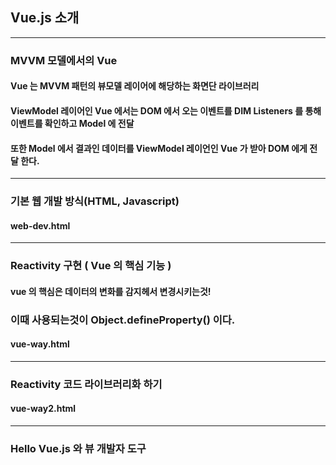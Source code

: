 ## Vue.js 소개
---

### MVVM 모델에서의  Vue
#### Vue 는 MVVM 패턴의 뷰모델 레이어에 해당하는 화면단 라이브러리
#### ViewModel 레이어인 Vue 에서는 DOM 에서 오는 이벤트를 DIM Listeners 를 통해 이벤트를 확인하고 Model 에 전달
#### 또한 Model 에서 결과인 데이터를 ViewModel 레이언인 Vue 가 받아 DOM 에게 전달 한다.

---

### 기본 웹 개발 방식(HTML, Javascript)
#### web-dev.html

---

### Reactivity 구현 ( Vue 의 핵심 기능 )
#### vue 의 핵심은 데이터의 변화를 감지헤서 변경시키는것!
### 이때 사용되는것이 Object.defineProperty() 이다.
#### vue-way.html

---

### Reactivity 코드 라이브러리화 하기
#### vue-way2.html

---

### Hello Vue.js 와 뷰 개발자 도구



